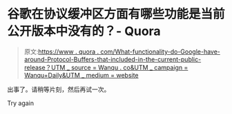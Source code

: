 # 谷歌在协议缓冲区方面有哪些功能是当前公开版本中没有的？- Quora

> 原文:[https://www . quora . com/What-functionality-do-Google-have-around-Protocol-Buffers-that-included-in-the-current-public-release？UTM _ source = Wanqu . co&UTM _ campaign = Wanqu+Daily&UTM _ medium = website](https://www.quora.com/What-functionality-does-Google-have-around-Protocol-Buffers-that-isnt-included-in-the-current-public-release?utm_source=wanqu.co&utm_campaign=Wanqu+Daily&utm_medium=website)

出事了。请稍等片刻，然后再试一次。

Try again